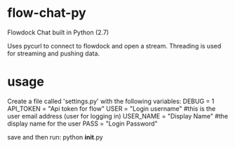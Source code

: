 flow-chat-py
============

Flowdock Chat built in Python (2.7)

Uses pycurl to connect to flowdock and open a stream.
Threading is used for streaming and pushing data.

usage
=====
Create a file called 'settings.py' with the following variables:
    DEBUG = 1
    API_TOKEN = "Api token for flow"
    USER = "Login username"    #this is the user email address (user for logging in)
    USER_NAME = "Display Name"     #the display name for the user
    PASS = "Login Password"

save and then run:
	python __init__.py